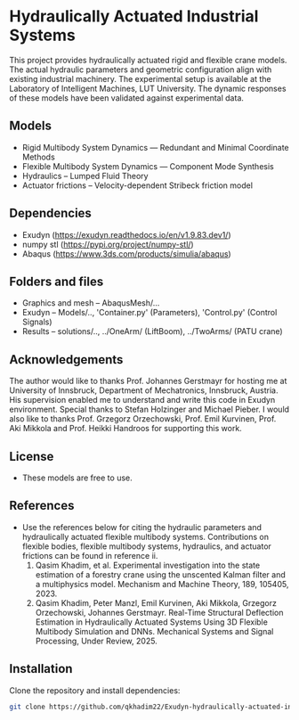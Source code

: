 # Hydraulically Actuated Industrial Systems
This project provides hydraulically actuated rigid and flexible crane models. The actual hydraulic parameters and geometric configuration align with existing industrial machinery. 
The experimental setup is available at the Laboratory of Intelligent Machines, LUT University. The dynamic responses of these models have been validated against experimental data.

## Models
- Rigid Multibody System Dynamics — Redundant and Minimal Coordinate Methods
- Flexible Multibody System Dynamics — Component Mode Synthesis 
- Hydraulics – Lumped Fluid Theory
- Actuator frictions – Velocity-dependent Stribeck friction model

## Dependencies 
- Exudyn (https://exudyn.readthedocs.io/en/v1.9.83.dev1/)
- numpy stl (https://pypi.org/project/numpy-stl/)
- Abaqus (https://www.3ds.com/products/simulia/abaqus)

## Folders and files
- Graphics and mesh – AbaqusMesh/... 
- Exudyn – Models/.., 'Container.py' (Parameters), 'Control.py' (Control Signals)  
- Results – solutions/.., ../OneArm/ (LiftBoom), ../TwoArms/ (PATU crane)

## Acknowledgements
The author would like to thanks Prof. Johannes Gerstmayr for hosting me at University of Innsbruck, Department of Mechatronics, Innsbruck, Austria. His supervision enabled me to understand and write this code in Exudyn environment. Special thanks to Stefan Holzinger and Michael Pieber.
I would also like to thanks Prof. Grzegorz Orzechowski, Prof. Emil Kurvinen, Prof. Aki Mikkola and Prof. Heikki Handroos for supporting this work.

## License
- These models are free to use. 

## References
- Use the references below for citing the hydraulic parameters and hydraulically actuated flexible multibody systems. Contributions on flexible bodies, flexible multibody systems, hydraulics, and actuator frictions can be found in reference ii.
	1. Qasim Khadim, et al. Experimental investigation into the state estimation of a forestry crane using the unscented Kalman filter and a multiphysics model. Mechanism and Machine Theory, 189, 105405, 2023.
	2. Qasim Khadim, Peter Manzl, Emil Kurvinen, Aki Mikkola, Grzegorz Orzechowski, Johannes Gerstmayr. Real-Time Structural Deflection Estimation in Hydraulically Actuated Systems Using 3D Flexible Multibody Simulation and DNNs. Mechanical Systems and Signal Processing, Under Review, 2025.

## Installation
Clone the repository and install dependencies:
```bash
git clone https://github.com/qkhadim22/Exudyn-hydraulically-actuated-industrial-systems.git